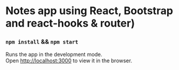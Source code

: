 # Notes app using React, Bootstrap and react-hooks & router)

### `npm install` && `npm start`

Runs the app in the development mode.<br />
Open [http://localhost:3000](http://localhost:3000) to view it in the browser.
